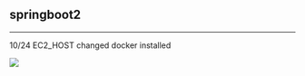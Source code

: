 ## springboot2

<hr>

10/24 EC2_HOST changed
      docker installed

<img src="https://e7.pngegg.com/pngimages/219/411/png-clipart-docker-logo-kubernetes-microservices-cloud-computing-dockers-logo-text-logo.png">
